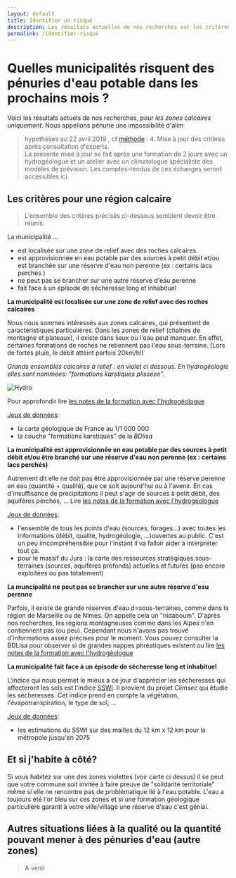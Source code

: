 ```yaml
---
layout: default
title: Identifier un risque
description: Les résultats actuelles de nos recherches sur les critères de risque d'alimentation en eau potable
permalink: /identifier-risque
---
```


# Quelles municipalités risquent des pénuries d'eau potable dans les prochains mois ?  
Voici les résultats actuels de nos recherches, *pour les zones calcaires uniquement*. Nous appellons pénurie une impossibilité d'alim
> hypothèses au 22 avril 2019 ,  cf [méthode](../methode) : 4. Mise à jour des critères après consultation d'experts.  
> La présente mise à jour se fait après une formation de 2 jours avec un hydrogéologue et un atelier avec un climatologue spécialiste des modèles de prévision. Les comptes-rendus de ces échanges seront accessibles ici. 

## Les critères pour une région calcaire
> L'ensemble des critères précisés ci-dessous semblent devoir être réunis.

La municipalité ...
* est localisée sur une zone de relief avec des roches calcaires. 
* est approvisionnée en eau potable par des sources à petit débit et/ou est branchée sur une réserve d'eau non perenne (ex : certains lacs perchés )
* ne peut pas se brancher sur une autre réserve d'eau perenne
* fait face à un épisode de sécheresse long et inhabituel

**La municipalité est localisée sur une zone de relief avec des roches calcaires**
 
 Nous nous sommes intéressés aux zones calcaires, qui présentent de caractéristiques particulières. Dans les zones de relief (chaînes de montagne et plateaux), il existe dans lieux où l'eau peut manquer. En effet, certaines formations de roches ne retiennent pas l'eau sous-terraine. (Lors de fortes pluie, le débit atteint parfois 20km/h!)
 
*Grands ensembles calcaires à relief : en violet ci dessous. En hydrogéologie elles sont nommées: "formations karstiques plissées"*.  

![Hydro](https://framapic.org/xew0XCOi6CGb/EytR2G0aYmA8)

Pour approfondir lire [les notes de la formation avec l'hydrogéologue](../hydrogeologie-penuries-explorations)

[Jeux de données](../donnees): 
* la carte géologique de France au 1/1 000 000
* la couche "formations karstiques" de la *BDlisa*


**La municipalité est approvisionnée en eau potable par des sources à petit débit et/ou être branché sur une réserve d'eau non perenne (ex : certains lacs perchés)**

Autrement dit elle ne doit pas être approvisionnée par une réserve perenne en eau (quantité + qualité), que ce soit aujourd'hui ou à l'avenir. En cas d'insuffisance de précipitations il peut s'agir de sources à petit débit, des aquifères perchés, ... Lire [les notes de la formation avec l'hydrogéologue](../hydrogeologie-penuries-explorations)

[Jeux de données](../donnees): 
* l'ensemble de tous les points d'eau (sources, forages...) avec toutes les informations (débit, qualité, hydrogéologie, ...)ouvertes au public. C'est un peu imcompréhensible pour l'instant il va falloir aider à interpréter tout ça.
* pour le massif du Jura  : la carte des ressources stratégiques sous-terraines (sources, aquifères profonds) actuelles et futures (pas encore exploitées ou pas totalement)

**La muncipalité ne peut pas se brancher sur une autre réserve d'eau perenne**

Parfois, il existe de grande réserves d'eau d=sous-terraines, comme dans la région de Marseille ou de Nîmes. On appelle cela un "nidaboum". D'après nos recherches, les régions montagneuses comme dans les Alpes n'en contiennent pas (ou peu). Cependant nous n'avons pas trouvé d'informations assez précises pour le moment. Vous pouvez consulter la BDLisa pour observer si de grandes nappes phréatiques existent ou lire [les notes de la formation avec l'hydrogéologue](../hydrogeologie-penuries-explorations)

**La municipalité fait face à un épisode de sécheresse long et inhabituel**

L'indice qui nous permet le mieux à ce jour d'apprécier les sécheresses qui affecteront les sols est l'indice [SSWI](http://www.drias-climat.fr/accompagnement/section/183). Il provient du projet *Climsec* qui étudie les sécheresses. Cet indice prend en compte la végétation, l'évapotranspiration, le type de sol, ...

[Jeux de données](../donnees): 
* les estimations du SSWI sur des mailles du 12 km x 12 km pour la métropole jusqu'en 2075

## Et si j'habite à côté?


Si vous habitez sur une des zones violettes (voir carte ci dessus) il se peut que votre commune soit invitée à faire preuve de "solidarité territoriale" même si elle ne rencontre pas de problématique lié à l'eau potable. L'eau a toujours été l'or bleu sur ces zones et si une formation géologique particulière garanti à votre ville/village une réserve d'eau c'est génial. 

## Autres situations liées à la qualité ou la quantité pouvant mener à des pénuries d'eau (autre zones)

> A venir

